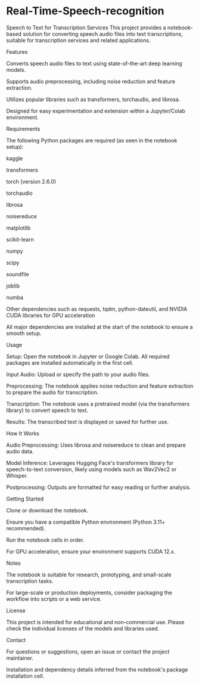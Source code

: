 # Real-Time-Speech-recognition

Speech to Text for Transcription Services
This project provides a notebook-based solution for converting speech audio files into text transcriptions, suitable for transcription services and related applications.

Features

Converts speech audio files to text using state-of-the-art deep learning models.

Supports audio preprocessing, including noise reduction and feature extraction.

Utilizes popular libraries such as transformers, torchaudio, and librosa.

Designed for easy experimentation and extension within a Jupyter/Colab environment.

Requirements

The following Python packages are required (as seen in the notebook setup):

kaggle

transformers

torch (version 2.6.0)

torchaudio

librosa

noisereduce

matplotlib

scikit-learn

numpy

scipy

soundfile

joblib

numba

Other dependencies such as requests, tqdm, python-dateutil, and NVIDIA CUDA libraries for GPU acceleration

All major dependencies are installed at the start of the notebook to ensure a smooth setup.

Usage

Setup: Open the notebook in Jupyter or Google Colab. All required packages are installed automatically in the first cell.

Input Audio: Upload or specify the path to your audio files.

Preprocessing: The notebook applies noise reduction and feature extraction to prepare the audio for transcription.

Transcription: The notebook uses a pretrained model (via the transformers library) to convert speech to text.

Results: The transcribed text is displayed or saved for further use.

How It Works

Audio Preprocessing: Uses librosa and noisereduce to clean and prepare audio data.

Model Inference: Leverages Hugging Face's transformers library for speech-to-text conversion, likely using models such as Wav2Vec2 or Whisper.

Postprocessing: Outputs are formatted for easy reading or further analysis.

Getting Started

Clone or download the notebook.

Ensure you have a compatible Python environment (Python 3.11+ recommended).

Run the notebook cells in order.

For GPU acceleration, ensure your environment supports CUDA 12.x.

Notes

The notebook is suitable for research, prototyping, and small-scale transcription tasks.

For large-scale or production deployments, consider packaging the workflow into scripts or a web service.

License

This project is intended for educational and non-commercial use. Please check the individual licenses of the models and libraries used.

Contact

For questions or suggestions, open an issue or contact the project maintainer.

 Installation and dependency details inferred from the notebook's package installation cell.


